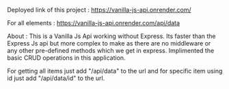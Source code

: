 Deployed link of this project : https://vanilla-js-api.onrender.com/ 

For all elements : https://vanilla-js-api.onrender.com/api/data

About : This is a Vanilla Js Api working without Express. Its faster than the Express Js api but more complex to make as there are no middleware or any other pre-defined methods which we get in express. Implimented the basic CRUD operations in this application.

For getting all items just add "/api/data" to the url and for specific item using id just add "/api/data/id" to the url.
